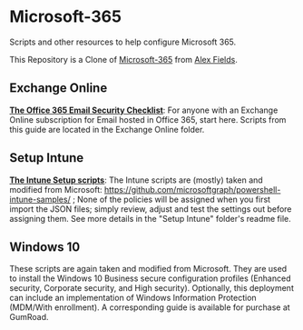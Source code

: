 # Microsoft-365

Scripts and other resources to help configure Microsoft 365.

This Repository is a Clone of [Microsoft-365](https://github.com/vanvfields/Microsoft-365) from [Alex Fields](https://github.com/vanvfields).

## Exchange Online

<a href="https://www.itpromentor.com/email-security-checklist/"> <b><u>The Office 365 Email Security Checklist</b></u></a>: For anyone with an Exchange Online subscription for Email hosted in Office 365, start here. Scripts from this guide are located in the Exchange Online folder.

## Setup Intune

<a href="https://www.itpromentor.com/setup-intune/"><b><u>The Intune Setup scripts</b></u></a>: The Intune scripts are (mostly) taken and modified from Microsoft: https://github.com/microsoftgraph/powershell-intune-samples/ ; 
None of the policies will be assigned when you first import the JSON files; simply review, adjust and test the settings out before assigning them. See more details in the "Setup Intune" folder's readme file.

## Windows 10

These scripts are again taken and modified from Microsoft. They are used to install the Windows 10 Business secure configuration profiles (Enhanced security, Corporate security, and High security). Optionally, this deployment can include an implementation of Windows Information Protection (MDM/With enrollment). A corresponding guide is available for purchase at GumRoad.
